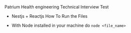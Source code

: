 Patrium Health engineering Technical Interview Test
+ Nestjs + Reactjs
How To Run the Files
- With Node installed in your machine do
`node <file_name>`
